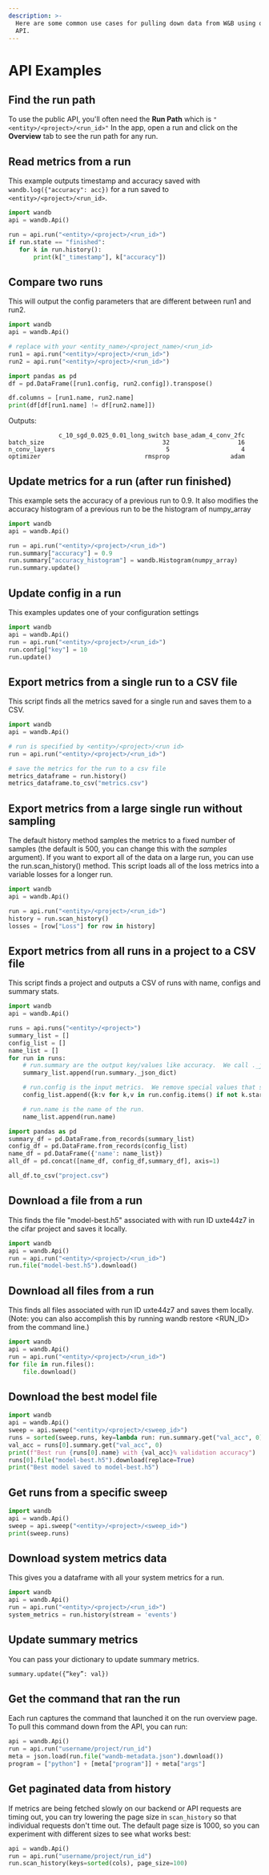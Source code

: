 ```yaml
---
description: >-
  Here are some common use cases for pulling down data from W&B using our Python
  API.
---
```


# API Examples

## Find the run path

To use the public API, you'll often need the **Run Path** which is `"<entity>/<project>/<run_id>"` In the app, open a run and click on the **Overview** tab to see the run path for any run.

## Read metrics from a run

This example outputs timestamp and accuracy saved with `wandb.log({"accuracy": acc})` for a run saved to `<entity>/<project>/<run_id>`.

```python
import wandb
api = wandb.Api()

run = api.run("<entity>/<project>/<run_id>")
if run.state == "finished":
   for k in run.history():
       print(k["_timestamp"], k["accuracy"])
```

## Compare two runs

This will output the config parameters that are different between run1 and run2.

```python
import wandb
api = wandb.Api()

# replace with your <entity_name>/<project_name>/<run_id>
run1 = api.run("<entity>/<project>/<run_id>")
run2 = api.run("<entity>/<project>/<run_id>")

import pandas as pd
df = pd.DataFrame([run1.config, run2.config]).transpose()

df.columns = [run1.name, run2.name]
print(df[df[run1.name] != df[run2.name]])
```

Outputs:

```text
              c_10_sgd_0.025_0.01_long_switch base_adam_4_conv_2fc
batch_size                                 32                   16
n_conv_layers                               5                    4
optimizer                             rmsprop                 adam
```

## Update metrics for a run \(after run finished\)

This example sets the accuracy of a previous run to 0.9. It also modifies the accuracy histogram of a previous run to be the histogram of numpy\_array

```python
import wandb
api = wandb.Api()

run = api.run("<entity>/<project>/<run_id>")
run.summary["accuracy"] = 0.9
run.summary["accuracy_histogram"] = wandb.Histogram(numpy_array)
run.summary.update()
```

## Update config in a run

This examples updates one of your configuration settings

```python
import wandb
api = wandb.Api()
run = api.run("<entity>/<project>/<run_id>")
run.config["key"] = 10
run.update()
```

## Export metrics from a single run to a CSV file

This script finds all the metrics saved for a single run and saves them to a CSV.

```python
import wandb
api = wandb.Api()

# run is specified by <entity>/<project>/<run id>
run = api.run("<entity>/<project>/<run_id>")

# save the metrics for the run to a csv file
metrics_dataframe = run.history()
metrics_dataframe.to_csv("metrics.csv")
```

## Export metrics from a large single run without sampling

The default history method samples the metrics to a fixed number of samples \(the default is 500, you can change this with the _samples_ argument\). If you want to export all of the data on a large run, you can use the run.scan\_history\(\) method. This script loads all of the loss metrics into a variable losses for a longer run.

```python
import wandb
api = wandb.Api()

run = api.run("<entity>/<project>/<run_id>")
history = run.scan_history()
losses = [row["Loss"] for row in history]
```

## Export metrics from all runs in a project to a CSV file

This script finds a project and outputs a CSV of runs with name, configs and summary stats.

```python
import wandb
api = wandb.Api()

runs = api.runs("<entity>/<project>")
summary_list = [] 
config_list = [] 
name_list = [] 
for run in runs: 
    # run.summary are the output key/values like accuracy.  We call ._json_dict to omit large files 
    summary_list.append(run.summary._json_dict) 

    # run.config is the input metrics.  We remove special values that start with _.
    config_list.append({k:v for k,v in run.config.items() if not k.startswith('_')}) 

    # run.name is the name of the run.
    name_list.append(run.name)       

import pandas as pd 
summary_df = pd.DataFrame.from_records(summary_list) 
config_df = pd.DataFrame.from_records(config_list) 
name_df = pd.DataFrame({'name': name_list}) 
all_df = pd.concat([name_df, config_df,summary_df], axis=1)

all_df.to_csv("project.csv")
```

## Download a file from a run

This finds the file "model-best.h5" associated with with run ID uxte44z7 in the cifar project and saves it locally.

```python
import wandb
api = wandb.Api()
run = api.run("<entity>/<project>/<run_id>")
run.file("model-best.h5").download()
```

## Download all files from a run

This finds all files associated with run ID uxte44z7 and saves them locally. \(Note: you can also accomplish this by running wandb restore &lt;RUN\_ID&gt; from the command line.\)

```python
import wandb
api = wandb.Api()
run = api.run("<entity>/<project>/<run_id>")
for file in run.files():
    file.download()
```

## Download the best model file

```python
import wandb
api = wandb.Api()
sweep = api.sweep("<entity>/<project>/<sweep_id>")
runs = sorted(sweep.runs, key=lambda run: run.summary.get("val_acc", 0), reverse=True)
val_acc = runs[0].summary.get("val_acc", 0)
print(f"Best run {runs[0].name} with {val_acc}% validation accuracy")
runs[0].file("model-best.h5").download(replace=True)
print("Best model saved to model-best.h5")
```

## Get runs from a specific sweep

```python
import wandb
api = wandb.Api()
sweep = api.sweep("<entity>/<project>/<sweep_id>")
print(sweep.runs)
```

## Download system metrics data

This gives you a dataframe with all your system metrics for a run.

```python
import wandb
api = wandb.Api()
run = api.run("<entity>/<project>/<run_id>")
system_metrics = run.history(stream = 'events')
```

## Update summary metrics

You can pass your dictionary to update summary metrics.

```python
summary.update({“key”: val})
```

## Get the command that ran the run

Each run captures the command that launched it on the run overview page. To pull this command down from the API, you can run:

```python
api = wandb.Api()
run = api.run("username/project/run_id")
meta = json.load(run.file("wandb-metadata.json").download())
program = ["python"] + [meta["program"]] + meta["args"]
```

## Get paginated data from history

If metrics are being fetched slowly on our backend or API requests are timing out, you can try lowering the page size in `scan_history` so that individual requests don't time out. The default page size is 1000, so you can experiment with different sizes to see what works best:

```python
api = wandb.Api()
run = api.run("username/project/run_id")
run.scan_history(keys=sorted(cols), page_size=100)
```

